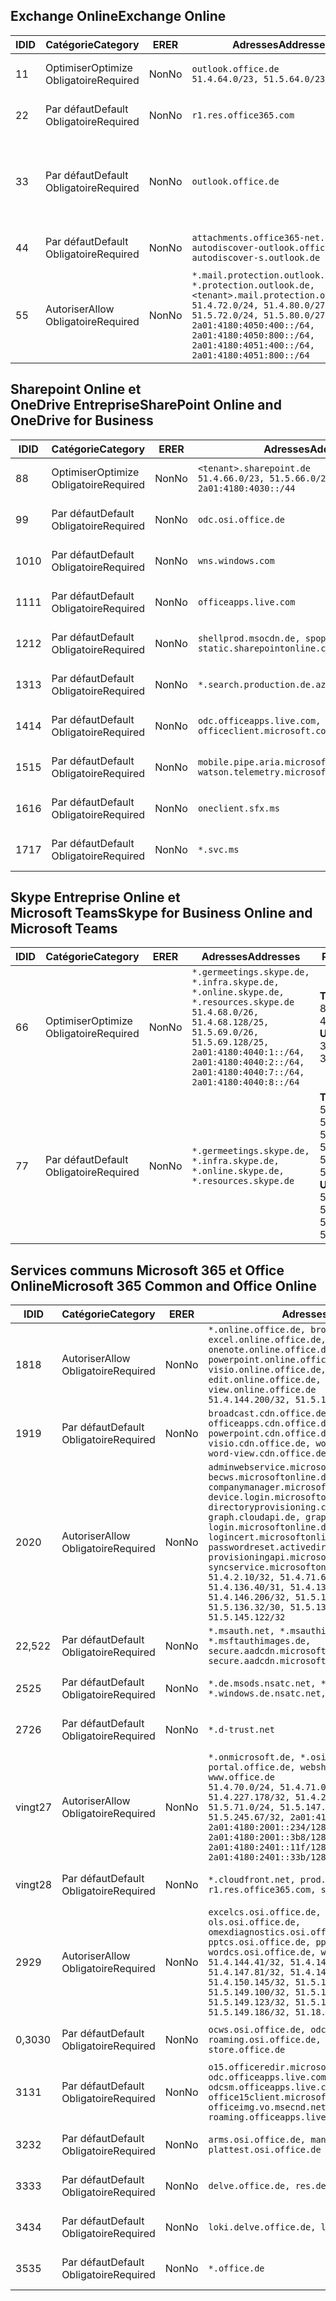<!--THIS FILE IS AUTOMATICALLY GENERATED. MANUAL CHANGES WILL BE OVERWRITTEN.-->
<!--Please contact the Office 365 Endpoints team with any questions.-->
<!--Germany endpoints version 2019102800-->
<!--File generated 2019-10-28 11:00:14.3053-->

## <a name="exchange-online"></a><span data-ttu-id="15468-101">Exchange Online</span><span class="sxs-lookup"><span data-stu-id="15468-101">Exchange Online</span></span>

<span data-ttu-id="15468-102">ID</span><span class="sxs-lookup"><span data-stu-id="15468-102">ID</span></span> | <span data-ttu-id="15468-103">Catégorie</span><span class="sxs-lookup"><span data-stu-id="15468-103">Category</span></span> | <span data-ttu-id="15468-104">ER</span><span class="sxs-lookup"><span data-stu-id="15468-104">ER</span></span> | <span data-ttu-id="15468-105">Adresses</span><span class="sxs-lookup"><span data-stu-id="15468-105">Addresses</span></span> | <span data-ttu-id="15468-106">Ports</span><span class="sxs-lookup"><span data-stu-id="15468-106">Ports</span></span>
-- | -------------------- | -- | ------------------------------------------------------------------------------------------------------------------------------------------------------------------------------------------------------------------------------------------------------------ | -------------------------------
<span data-ttu-id="15468-107">1</span><span class="sxs-lookup"><span data-stu-id="15468-107">1</span></span> | <span data-ttu-id="15468-108">Optimiser</span><span class="sxs-lookup"><span data-stu-id="15468-108">Optimize</span></span><BR><span data-ttu-id="15468-109">Obligatoire</span><span class="sxs-lookup"><span data-stu-id="15468-109">Required</span></span> | <span data-ttu-id="15468-110">Non</span><span class="sxs-lookup"><span data-stu-id="15468-110">No</span></span> | `outlook.office.de`<BR>`51.4.64.0/23, 51.5.64.0/23` | <span data-ttu-id="15468-111">**TCP :** 443, 80</span><span class="sxs-lookup"><span data-stu-id="15468-111">**TCP:** 443, 80</span></span>
<span data-ttu-id="15468-112">2</span><span class="sxs-lookup"><span data-stu-id="15468-112">2</span></span> | <span data-ttu-id="15468-113">Par défaut</span><span class="sxs-lookup"><span data-stu-id="15468-113">Default</span></span><BR><span data-ttu-id="15468-114">Obligatoire</span><span class="sxs-lookup"><span data-stu-id="15468-114">Required</span></span> | <span data-ttu-id="15468-115">Non</span><span class="sxs-lookup"><span data-stu-id="15468-115">No</span></span> | `r1.res.office365.com` | <span data-ttu-id="15468-116">**TCP :** 443, 80</span><span class="sxs-lookup"><span data-stu-id="15468-116">**TCP:** 443, 80</span></span>
<span data-ttu-id="15468-117">3</span><span class="sxs-lookup"><span data-stu-id="15468-117">3</span></span> | <span data-ttu-id="15468-118">Par défaut</span><span class="sxs-lookup"><span data-stu-id="15468-118">Default</span></span><BR><span data-ttu-id="15468-119">Obligatoire</span><span class="sxs-lookup"><span data-stu-id="15468-119">Required</span></span> | <span data-ttu-id="15468-120">Non</span><span class="sxs-lookup"><span data-stu-id="15468-120">No</span></span> | `outlook.office.de` | <span data-ttu-id="15468-121">**TCP :** 143, 25, 587, 993, 995</span><span class="sxs-lookup"><span data-stu-id="15468-121">**TCP:** 143, 25, 587, 993, 995</span></span>
<span data-ttu-id="15468-122">4</span><span class="sxs-lookup"><span data-stu-id="15468-122">4</span></span> | <span data-ttu-id="15468-123">Par défaut</span><span class="sxs-lookup"><span data-stu-id="15468-123">Default</span></span><BR><span data-ttu-id="15468-124">Obligatoire</span><span class="sxs-lookup"><span data-stu-id="15468-124">Required</span></span> | <span data-ttu-id="15468-125">Non</span><span class="sxs-lookup"><span data-stu-id="15468-125">No</span></span> | `attachments.office365-net.de, autodiscover-outlook.office.de, autodiscover-s.outlook.de` | <span data-ttu-id="15468-126">**TCP :** 443, 80</span><span class="sxs-lookup"><span data-stu-id="15468-126">**TCP:** 443, 80</span></span>
<span data-ttu-id="15468-127">5</span><span class="sxs-lookup"><span data-stu-id="15468-127">5</span></span> | <span data-ttu-id="15468-128">Autoriser</span><span class="sxs-lookup"><span data-stu-id="15468-128">Allow</span></span><BR><span data-ttu-id="15468-129">Obligatoire</span><span class="sxs-lookup"><span data-stu-id="15468-129">Required</span></span> | <span data-ttu-id="15468-130">Non</span><span class="sxs-lookup"><span data-stu-id="15468-130">No</span></span> | `*.mail.protection.outlook.de, *.protection.outlook.de, <tenant>.mail.protection.outlook.de`<BR>`51.4.72.0/24, 51.4.80.0/27, 51.5.72.0/24, 51.5.80.0/27, 2a01:4180:4050:400::/64, 2a01:4180:4050:800::/64, 2a01:4180:4051:400::/64, 2a01:4180:4051:800::/64` | <span data-ttu-id="15468-131">**TCP :** 25, 443</span><span class="sxs-lookup"><span data-stu-id="15468-131">**TCP:** 25, 443</span></span>

## <a name="sharepoint-online-and-onedrive-for-business"></a><span data-ttu-id="15468-132">Sharepoint Online et OneDrive Entreprise</span><span class="sxs-lookup"><span data-stu-id="15468-132">SharePoint Online and OneDrive for Business</span></span>

<span data-ttu-id="15468-133">ID</span><span class="sxs-lookup"><span data-stu-id="15468-133">ID</span></span> | <span data-ttu-id="15468-134">Catégorie</span><span class="sxs-lookup"><span data-stu-id="15468-134">Category</span></span> | <span data-ttu-id="15468-135">ER</span><span class="sxs-lookup"><span data-stu-id="15468-135">ER</span></span> | <span data-ttu-id="15468-136">Adresses</span><span class="sxs-lookup"><span data-stu-id="15468-136">Addresses</span></span> | <span data-ttu-id="15468-137">Ports</span><span class="sxs-lookup"><span data-stu-id="15468-137">Ports</span></span>
-- | -------------------- | -- | ------------------------------------------------------------------------------ | ----------------
<span data-ttu-id="15468-138">8</span><span class="sxs-lookup"><span data-stu-id="15468-138">8</span></span> | <span data-ttu-id="15468-139">Optimiser</span><span class="sxs-lookup"><span data-stu-id="15468-139">Optimize</span></span><BR><span data-ttu-id="15468-140">Obligatoire</span><span class="sxs-lookup"><span data-stu-id="15468-140">Required</span></span> | <span data-ttu-id="15468-141">Non</span><span class="sxs-lookup"><span data-stu-id="15468-141">No</span></span> | `<tenant>.sharepoint.de`<BR>`51.4.66.0/23, 51.5.66.0/23, 2a01:4180:4030::/44` | <span data-ttu-id="15468-142">**TCP :** 443, 80</span><span class="sxs-lookup"><span data-stu-id="15468-142">**TCP:** 443, 80</span></span>
<span data-ttu-id="15468-143">9</span><span class="sxs-lookup"><span data-stu-id="15468-143">9</span></span> | <span data-ttu-id="15468-144">Par défaut</span><span class="sxs-lookup"><span data-stu-id="15468-144">Default</span></span><BR><span data-ttu-id="15468-145">Obligatoire</span><span class="sxs-lookup"><span data-stu-id="15468-145">Required</span></span> | <span data-ttu-id="15468-146">Non</span><span class="sxs-lookup"><span data-stu-id="15468-146">No</span></span> | `odc.osi.office.de` | <span data-ttu-id="15468-147">**TCP :** 443, 80</span><span class="sxs-lookup"><span data-stu-id="15468-147">**TCP:** 443, 80</span></span>
<span data-ttu-id="15468-148">10</span><span class="sxs-lookup"><span data-stu-id="15468-148">10</span></span> | <span data-ttu-id="15468-149">Par défaut</span><span class="sxs-lookup"><span data-stu-id="15468-149">Default</span></span><BR><span data-ttu-id="15468-150">Obligatoire</span><span class="sxs-lookup"><span data-stu-id="15468-150">Required</span></span> | <span data-ttu-id="15468-151">Non</span><span class="sxs-lookup"><span data-stu-id="15468-151">No</span></span> | `wns.windows.com` | <span data-ttu-id="15468-152">**TCP :** 443, 80</span><span class="sxs-lookup"><span data-stu-id="15468-152">**TCP:** 443, 80</span></span>
<span data-ttu-id="15468-153">11</span><span class="sxs-lookup"><span data-stu-id="15468-153">11</span></span> | <span data-ttu-id="15468-154">Par défaut</span><span class="sxs-lookup"><span data-stu-id="15468-154">Default</span></span><BR><span data-ttu-id="15468-155">Obligatoire</span><span class="sxs-lookup"><span data-stu-id="15468-155">Required</span></span> | <span data-ttu-id="15468-156">Non</span><span class="sxs-lookup"><span data-stu-id="15468-156">No</span></span> | `officeapps.live.com` | <span data-ttu-id="15468-157">**TCP :** 443, 80</span><span class="sxs-lookup"><span data-stu-id="15468-157">**TCP:** 443, 80</span></span>
<span data-ttu-id="15468-158">12</span><span class="sxs-lookup"><span data-stu-id="15468-158">12</span></span> | <span data-ttu-id="15468-159">Par défaut</span><span class="sxs-lookup"><span data-stu-id="15468-159">Default</span></span><BR><span data-ttu-id="15468-160">Obligatoire</span><span class="sxs-lookup"><span data-stu-id="15468-160">Required</span></span> | <span data-ttu-id="15468-161">Non</span><span class="sxs-lookup"><span data-stu-id="15468-161">No</span></span> | `shellprod.msocdn.de, spoprod-a.akamaihd.net, static.sharepointonline.com` | <span data-ttu-id="15468-162">**TCP :** 443, 80</span><span class="sxs-lookup"><span data-stu-id="15468-162">**TCP:** 443, 80</span></span>
<span data-ttu-id="15468-163">13</span><span class="sxs-lookup"><span data-stu-id="15468-163">13</span></span> | <span data-ttu-id="15468-164">Par défaut</span><span class="sxs-lookup"><span data-stu-id="15468-164">Default</span></span><BR><span data-ttu-id="15468-165">Obligatoire</span><span class="sxs-lookup"><span data-stu-id="15468-165">Required</span></span> | <span data-ttu-id="15468-166">Non</span><span class="sxs-lookup"><span data-stu-id="15468-166">No</span></span> | `*.search.production.de.azuretrafficmanager.de` | <span data-ttu-id="15468-167">**TCP :** 443</span><span class="sxs-lookup"><span data-stu-id="15468-167">**TCP:** 443</span></span>
<span data-ttu-id="15468-168">14</span><span class="sxs-lookup"><span data-stu-id="15468-168">14</span></span> | <span data-ttu-id="15468-169">Par défaut</span><span class="sxs-lookup"><span data-stu-id="15468-169">Default</span></span><BR><span data-ttu-id="15468-170">Obligatoire</span><span class="sxs-lookup"><span data-stu-id="15468-170">Required</span></span> | <span data-ttu-id="15468-171">Non</span><span class="sxs-lookup"><span data-stu-id="15468-171">No</span></span> | `odc.officeapps.live.com, officeclient.microsoft.com` | <span data-ttu-id="15468-172">**TCP :** 443, 80</span><span class="sxs-lookup"><span data-stu-id="15468-172">**TCP:** 443, 80</span></span>
<span data-ttu-id="15468-173">15</span><span class="sxs-lookup"><span data-stu-id="15468-173">15</span></span> | <span data-ttu-id="15468-174">Par défaut</span><span class="sxs-lookup"><span data-stu-id="15468-174">Default</span></span><BR><span data-ttu-id="15468-175">Obligatoire</span><span class="sxs-lookup"><span data-stu-id="15468-175">Required</span></span> | <span data-ttu-id="15468-176">Non</span><span class="sxs-lookup"><span data-stu-id="15468-176">No</span></span> | `mobile.pipe.aria.microsoft.com, ssw.live.com, watson.telemetry.microsoft.com` | <span data-ttu-id="15468-177">**TCP :** 443, 80</span><span class="sxs-lookup"><span data-stu-id="15468-177">**TCP:** 443, 80</span></span>
<span data-ttu-id="15468-178">16</span><span class="sxs-lookup"><span data-stu-id="15468-178">16</span></span> | <span data-ttu-id="15468-179">Par défaut</span><span class="sxs-lookup"><span data-stu-id="15468-179">Default</span></span><BR><span data-ttu-id="15468-180">Obligatoire</span><span class="sxs-lookup"><span data-stu-id="15468-180">Required</span></span> | <span data-ttu-id="15468-181">Non</span><span class="sxs-lookup"><span data-stu-id="15468-181">No</span></span> | `oneclient.sfx.ms` | <span data-ttu-id="15468-182">**TCP :** 443, 80</span><span class="sxs-lookup"><span data-stu-id="15468-182">**TCP:** 443, 80</span></span>
<span data-ttu-id="15468-183">17</span><span class="sxs-lookup"><span data-stu-id="15468-183">17</span></span> | <span data-ttu-id="15468-184">Par défaut</span><span class="sxs-lookup"><span data-stu-id="15468-184">Default</span></span><BR><span data-ttu-id="15468-185">Obligatoire</span><span class="sxs-lookup"><span data-stu-id="15468-185">Required</span></span> | <span data-ttu-id="15468-186">Non</span><span class="sxs-lookup"><span data-stu-id="15468-186">No</span></span> | `*.svc.ms` | <span data-ttu-id="15468-187">**TCP :** 443, 80</span><span class="sxs-lookup"><span data-stu-id="15468-187">**TCP:** 443, 80</span></span>

## <a name="skype-for-business-online-and-microsoft-teams"></a><span data-ttu-id="15468-188">Skype Entreprise Online et Microsoft Teams</span><span class="sxs-lookup"><span data-stu-id="15468-188">Skype for Business Online and Microsoft Teams</span></span>

<span data-ttu-id="15468-189">ID</span><span class="sxs-lookup"><span data-stu-id="15468-189">ID</span></span> | <span data-ttu-id="15468-190">Catégorie</span><span class="sxs-lookup"><span data-stu-id="15468-190">Category</span></span> | <span data-ttu-id="15468-191">ER</span><span class="sxs-lookup"><span data-stu-id="15468-191">ER</span></span> | <span data-ttu-id="15468-192">Adresses</span><span class="sxs-lookup"><span data-stu-id="15468-192">Addresses</span></span> | <span data-ttu-id="15468-193">Ports</span><span class="sxs-lookup"><span data-stu-id="15468-193">Ports</span></span>
-- | -------------------- | -- | ----------------------------------------------------------------------------------------------------------------------------------------------------------------------------------------------------------------------------------------------- | --------------------------------------------------
<span data-ttu-id="15468-194">6</span><span class="sxs-lookup"><span data-stu-id="15468-194">6</span></span> | <span data-ttu-id="15468-195">Optimiser</span><span class="sxs-lookup"><span data-stu-id="15468-195">Optimize</span></span><BR><span data-ttu-id="15468-196">Obligatoire</span><span class="sxs-lookup"><span data-stu-id="15468-196">Required</span></span> | <span data-ttu-id="15468-197">Non</span><span class="sxs-lookup"><span data-stu-id="15468-197">No</span></span> | `*.germeetings.skype.de, *.infra.skype.de, *.online.skype.de, *.resources.skype.de`<BR>`51.4.68.0/26, 51.4.68.128/25, 51.5.69.0/26, 51.5.69.128/25, 2a01:4180:4040:1::/64, 2a01:4180:4040:2::/64, 2a01:4180:4040:7::/64, 2a01:4180:4040:8::/64` | <span data-ttu-id="15468-198">**TCP :** 443, 80</span><span class="sxs-lookup"><span data-stu-id="15468-198">**TCP:** 443, 80</span></span><BR><span data-ttu-id="15468-199">**UDP :** 3478</span><span class="sxs-lookup"><span data-stu-id="15468-199">**UDP:** 3478</span></span>
<span data-ttu-id="15468-200">7</span><span class="sxs-lookup"><span data-stu-id="15468-200">7</span></span> | <span data-ttu-id="15468-201">Par défaut</span><span class="sxs-lookup"><span data-stu-id="15468-201">Default</span></span><BR><span data-ttu-id="15468-202">Obligatoire</span><span class="sxs-lookup"><span data-stu-id="15468-202">Required</span></span> | <span data-ttu-id="15468-203">Non</span><span class="sxs-lookup"><span data-stu-id="15468-203">No</span></span> | `*.germeetings.skype.de, *.infra.skype.de, *.online.skype.de, *.resources.skype.de` | <span data-ttu-id="15468-204">**TCP :** 5061, 50000-59999</span><span class="sxs-lookup"><span data-stu-id="15468-204">**TCP:** 5061, 50000-59999</span></span><BR><span data-ttu-id="15468-205">**UDP :** 50000-59999</span><span class="sxs-lookup"><span data-stu-id="15468-205">**UDP:** 50000-59999</span></span>

## <a name="microsoft-365-common-and-office-online"></a><span data-ttu-id="15468-206">Services communs Microsoft 365 et Office Online</span><span class="sxs-lookup"><span data-stu-id="15468-206">Microsoft 365 Common and Office Online</span></span>

<span data-ttu-id="15468-207">ID</span><span class="sxs-lookup"><span data-stu-id="15468-207">ID</span></span> | <span data-ttu-id="15468-208">Catégorie</span><span class="sxs-lookup"><span data-stu-id="15468-208">Category</span></span> | <span data-ttu-id="15468-209">ER</span><span class="sxs-lookup"><span data-stu-id="15468-209">ER</span></span> | <span data-ttu-id="15468-210">Adresses</span><span class="sxs-lookup"><span data-stu-id="15468-210">Addresses</span></span> | <span data-ttu-id="15468-211">Ports</span><span class="sxs-lookup"><span data-stu-id="15468-211">Ports</span></span>
-- | ------------------- | -- | -------------------------------------------------------------------------------------------------------------------------------------------------------------------------------------------------------------------------------------------------------------------------------------------------------------------------------------------------------------------------------------------------------------------------------------------------------------------------------------------------------------------------------------------------------------------------------------------------------------------------- | ----------------
<span data-ttu-id="15468-212">18</span><span class="sxs-lookup"><span data-stu-id="15468-212">18</span></span> | <span data-ttu-id="15468-213">Autoriser</span><span class="sxs-lookup"><span data-stu-id="15468-213">Allow</span></span><BR><span data-ttu-id="15468-214">Obligatoire</span><span class="sxs-lookup"><span data-stu-id="15468-214">Required</span></span> | <span data-ttu-id="15468-215">Non</span><span class="sxs-lookup"><span data-stu-id="15468-215">No</span></span> | `*.online.office.de, broadcast.online.office.de, excel.online.office.de, onenote.online.office.de, powerpoint.online.office.de, visio.online.office.de, word-edit.online.office.de, word-view.online.office.de`<BR>`51.4.144.200/32, 51.5.149.3/32, 51.18.16.0/23` | <span data-ttu-id="15468-216">**TCP :** 443</span><span class="sxs-lookup"><span data-stu-id="15468-216">**TCP:** 443</span></span>
<span data-ttu-id="15468-217">19</span><span class="sxs-lookup"><span data-stu-id="15468-217">19</span></span> | <span data-ttu-id="15468-218">Par défaut</span><span class="sxs-lookup"><span data-stu-id="15468-218">Default</span></span><BR><span data-ttu-id="15468-219">Obligatoire</span><span class="sxs-lookup"><span data-stu-id="15468-219">Required</span></span> | <span data-ttu-id="15468-220">Non</span><span class="sxs-lookup"><span data-stu-id="15468-220">No</span></span> | `broadcast.cdn.office.de, excel.cdn.office.de, officeapps.cdn.office.de, onenote.cdn.office.de, powerpoint.cdn.office.de, view.cdn.office.de, visio.cdn.office.de, word-edit.cdn.office.de, word-view.cdn.office.de` | <span data-ttu-id="15468-221">**TCP :** 443</span><span class="sxs-lookup"><span data-stu-id="15468-221">**TCP:** 443</span></span>
<span data-ttu-id="15468-222">20</span><span class="sxs-lookup"><span data-stu-id="15468-222">20</span></span> | <span data-ttu-id="15468-223">Autoriser</span><span class="sxs-lookup"><span data-stu-id="15468-223">Allow</span></span><BR><span data-ttu-id="15468-224">Obligatoire</span><span class="sxs-lookup"><span data-stu-id="15468-224">Required</span></span> | <span data-ttu-id="15468-225">Non</span><span class="sxs-lookup"><span data-stu-id="15468-225">No</span></span> | `adminwebservice.microsoftonline.de, becws.microsoftonline.de, companymanager.microsoftonline.de, device.login.microsoftonline.de, directoryprovisioning.cloudapi.de, graph.cloudapi.de, graph.microsoft.de, login.microsoftonline.de, logincert.microsoftonline.de, pas.cloudapi.de, passwordreset.activedirectory.microsoftazure.de, provisioningapi.microsoftonline.de, syncservice.microsoftonline.de`<BR>`51.4.2.10/32, 51.4.71.61/32, 51.4.136.38/31, 51.4.136.40/31, 51.4.136.42/32, 51.4.146.38/32, 51.4.146.206/32, 51.5.16.7/32, 51.5.71.22/32, 51.5.136.32/30, 51.5.136.36/32, 51.5.145.29/32, 51.5.145.122/32` | <span data-ttu-id="15468-226">**TCP :** 443, 80</span><span class="sxs-lookup"><span data-stu-id="15468-226">**TCP:** 443, 80</span></span>
<span data-ttu-id="15468-227">22,5</span><span class="sxs-lookup"><span data-stu-id="15468-227">22</span></span> | <span data-ttu-id="15468-228">Par défaut</span><span class="sxs-lookup"><span data-stu-id="15468-228">Default</span></span><BR><span data-ttu-id="15468-229">Obligatoire</span><span class="sxs-lookup"><span data-stu-id="15468-229">Required</span></span> | <span data-ttu-id="15468-230">Non</span><span class="sxs-lookup"><span data-stu-id="15468-230">No</span></span> | `*.msauth.net, *.msauthimages.de, *.msftauth.net, *.msftauthimages.de, secure.aadcdn.microsoftonline-p.com, secure.aadcdn.microsoftonline-p.de` | <span data-ttu-id="15468-231">**TCP :** 443, 80</span><span class="sxs-lookup"><span data-stu-id="15468-231">**TCP:** 443, 80</span></span>
<span data-ttu-id="15468-232">25</span><span class="sxs-lookup"><span data-stu-id="15468-232">25</span></span> | <span data-ttu-id="15468-233">Par défaut</span><span class="sxs-lookup"><span data-stu-id="15468-233">Default</span></span><BR><span data-ttu-id="15468-234">Obligatoire</span><span class="sxs-lookup"><span data-stu-id="15468-234">Required</span></span> | <span data-ttu-id="15468-235">Non</span><span class="sxs-lookup"><span data-stu-id="15468-235">No</span></span> | `*.de.msods.nsatc.net, *.office.de.akadns.net, *.windows.de.nsatc.net, officehome.msocdn.de` | <span data-ttu-id="15468-236">**TCP :** 443, 80</span><span class="sxs-lookup"><span data-stu-id="15468-236">**TCP:** 443, 80</span></span>
<span data-ttu-id="15468-237">27</span><span class="sxs-lookup"><span data-stu-id="15468-237">26</span></span> | <span data-ttu-id="15468-238">Par défaut</span><span class="sxs-lookup"><span data-stu-id="15468-238">Default</span></span><BR><span data-ttu-id="15468-239">Obligatoire</span><span class="sxs-lookup"><span data-stu-id="15468-239">Required</span></span> | <span data-ttu-id="15468-240">Non</span><span class="sxs-lookup"><span data-stu-id="15468-240">No</span></span> | `*.d-trust.net` | <span data-ttu-id="15468-241">**TCP :** 443, 80</span><span class="sxs-lookup"><span data-stu-id="15468-241">**TCP:** 443, 80</span></span>
<span data-ttu-id="15468-242">vingt</span><span class="sxs-lookup"><span data-stu-id="15468-242">27</span></span> | <span data-ttu-id="15468-243">Autoriser</span><span class="sxs-lookup"><span data-stu-id="15468-243">Allow</span></span><BR><span data-ttu-id="15468-244">Obligatoire</span><span class="sxs-lookup"><span data-stu-id="15468-244">Required</span></span> | <span data-ttu-id="15468-245">Non</span><span class="sxs-lookup"><span data-stu-id="15468-245">No</span></span> | `*.onmicrosoft.de, *.osi.office.de, office.de, portal.office.de, webshell.suite.office.de, www.office.de`<BR>`51.4.70.0/24, 51.4.71.0/24, 51.4.226.115/32, 51.4.227.178/32, 51.4.230.178/32, 51.5.70.0/24, 51.5.71.0/24, 51.5.147.48/32, 51.5.242.163/32, 51.5.245.67/32, 2a01:4180:2001::92/128, 2a01:4180:2001::234/128, 2a01:4180:2001::3b8/128, 2a01:4180:2401::11f/128, 2a01:4180:2401::33b/128, 2a01:4180:2401::55b/128` | <span data-ttu-id="15468-246">**TCP :** 443, 80</span><span class="sxs-lookup"><span data-stu-id="15468-246">**TCP:** 443, 80</span></span>
<span data-ttu-id="15468-247">vingt</span><span class="sxs-lookup"><span data-stu-id="15468-247">28</span></span> | <span data-ttu-id="15468-248">Par défaut</span><span class="sxs-lookup"><span data-stu-id="15468-248">Default</span></span><BR><span data-ttu-id="15468-249">Obligatoire</span><span class="sxs-lookup"><span data-stu-id="15468-249">Required</span></span> | <span data-ttu-id="15468-250">Non</span><span class="sxs-lookup"><span data-stu-id="15468-250">No</span></span> | `*.cloudfront.net, prod.msocdn.de, r1.res.office365.com, shellprod.msocdn.de` | <span data-ttu-id="15468-251">**TCP :** 443, 80</span><span class="sxs-lookup"><span data-stu-id="15468-251">**TCP:** 443, 80</span></span>
<span data-ttu-id="15468-252">29</span><span class="sxs-lookup"><span data-stu-id="15468-252">29</span></span> | <span data-ttu-id="15468-253">Autoriser</span><span class="sxs-lookup"><span data-stu-id="15468-253">Allow</span></span><BR><span data-ttu-id="15468-254">Obligatoire</span><span class="sxs-lookup"><span data-stu-id="15468-254">Required</span></span> | <span data-ttu-id="15468-255">Non</span><span class="sxs-lookup"><span data-stu-id="15468-255">No</span></span> | `excelcs.osi.office.de, excelps.osi.office.de, ols.osi.office.de, omexdiagnostics.osi.office.de, pptcs.osi.office.de, pptps.osi.office.de, wordcs.osi.office.de, wordps.osi.office.de`<BR>`51.4.144.41/32, 51.4.144.174/32, 51.4.145.38/32, 51.4.147.81/32, 51.4.147.233/32, 51.4.148.12/32, 51.4.150.145/32, 51.5.147.242/32, 51.5.149.100/32, 51.5.149.119/32, 51.5.149.123/32, 51.5.149.180/32, 51.5.149.186/32, 51.18.0.0/21` | <span data-ttu-id="15468-256">**TCP :** 443, 80</span><span class="sxs-lookup"><span data-stu-id="15468-256">**TCP:** 443, 80</span></span>
<span data-ttu-id="15468-257">0,30</span><span class="sxs-lookup"><span data-stu-id="15468-257">30</span></span> | <span data-ttu-id="15468-258">Par défaut</span><span class="sxs-lookup"><span data-stu-id="15468-258">Default</span></span><BR><span data-ttu-id="15468-259">Obligatoire</span><span class="sxs-lookup"><span data-stu-id="15468-259">Required</span></span> | <span data-ttu-id="15468-260">Non</span><span class="sxs-lookup"><span data-stu-id="15468-260">No</span></span> | `ocws.osi.office.de, odc.osi.office.de, roaming.osi.office.de, sharepoint.de, store.office.de` | <span data-ttu-id="15468-261">**TCP :** 443, 80</span><span class="sxs-lookup"><span data-stu-id="15468-261">**TCP:** 443, 80</span></span>
<span data-ttu-id="15468-262">31</span><span class="sxs-lookup"><span data-stu-id="15468-262">31</span></span> | <span data-ttu-id="15468-263">Par défaut</span><span class="sxs-lookup"><span data-stu-id="15468-263">Default</span></span><BR><span data-ttu-id="15468-264">Obligatoire</span><span class="sxs-lookup"><span data-stu-id="15468-264">Required</span></span> | <span data-ttu-id="15468-265">Non</span><span class="sxs-lookup"><span data-stu-id="15468-265">No</span></span> | `o15.officeredir.microsoft.com, odc.officeapps.live.com, odcsm.officeapps.live.com, office.microsoft.com, office15client.microsoft.com, officeimg.vo.msecnd.net, roaming.officeapps.live.com` | <span data-ttu-id="15468-266">**TCP :** 443, 80</span><span class="sxs-lookup"><span data-stu-id="15468-266">**TCP:** 443, 80</span></span>
<span data-ttu-id="15468-267">32</span><span class="sxs-lookup"><span data-stu-id="15468-267">32</span></span> | <span data-ttu-id="15468-268">Par défaut</span><span class="sxs-lookup"><span data-stu-id="15468-268">Default</span></span><BR><span data-ttu-id="15468-269">Obligatoire</span><span class="sxs-lookup"><span data-stu-id="15468-269">Required</span></span> | <span data-ttu-id="15468-270">Non</span><span class="sxs-lookup"><span data-stu-id="15468-270">No</span></span> | `arms.osi.office.de, manage.osi.office.de, plattest.osi.office.de` | <span data-ttu-id="15468-271">**TCP :** 443, 80</span><span class="sxs-lookup"><span data-stu-id="15468-271">**TCP:** 443, 80</span></span>
<span data-ttu-id="15468-272">33</span><span class="sxs-lookup"><span data-stu-id="15468-272">33</span></span> | <span data-ttu-id="15468-273">Par défaut</span><span class="sxs-lookup"><span data-stu-id="15468-273">Default</span></span><BR><span data-ttu-id="15468-274">Obligatoire</span><span class="sxs-lookup"><span data-stu-id="15468-274">Required</span></span> | <span data-ttu-id="15468-275">Non</span><span class="sxs-lookup"><span data-stu-id="15468-275">No</span></span> | `delve.office.de, res.delve.office.com` | <span data-ttu-id="15468-276">**TCP :** 443</span><span class="sxs-lookup"><span data-stu-id="15468-276">**TCP:** 443</span></span>
<span data-ttu-id="15468-277">34</span><span class="sxs-lookup"><span data-stu-id="15468-277">34</span></span> | <span data-ttu-id="15468-278">Par défaut</span><span class="sxs-lookup"><span data-stu-id="15468-278">Default</span></span><BR><span data-ttu-id="15468-279">Obligatoire</span><span class="sxs-lookup"><span data-stu-id="15468-279">Required</span></span> | <span data-ttu-id="15468-280">Non</span><span class="sxs-lookup"><span data-stu-id="15468-280">No</span></span> | `loki.delve.office.de, lpcres.delve.office.com` | <span data-ttu-id="15468-281">**TCP :** 443</span><span class="sxs-lookup"><span data-stu-id="15468-281">**TCP:** 443</span></span>
<span data-ttu-id="15468-282">35</span><span class="sxs-lookup"><span data-stu-id="15468-282">35</span></span> | <span data-ttu-id="15468-283">Par défaut</span><span class="sxs-lookup"><span data-stu-id="15468-283">Default</span></span><BR><span data-ttu-id="15468-284">Obligatoire</span><span class="sxs-lookup"><span data-stu-id="15468-284">Required</span></span> | <span data-ttu-id="15468-285">Non</span><span class="sxs-lookup"><span data-stu-id="15468-285">No</span></span> | `*.office.de` | <span data-ttu-id="15468-286">**TCP :** 443, 80</span><span class="sxs-lookup"><span data-stu-id="15468-286">**TCP:** 443, 80</span></span>
